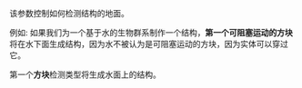 该参数控制如何检测结构的地面。

例如: 如果我们为一个基于水的生物群系制作一个结构，**第一个可阻塞运动的方块**将在水下面生成结构，因为水不被认为是可阻塞运动的方块，因为实体可以穿过它。

第一个**方块**检测类型将生成水面上的结构。

